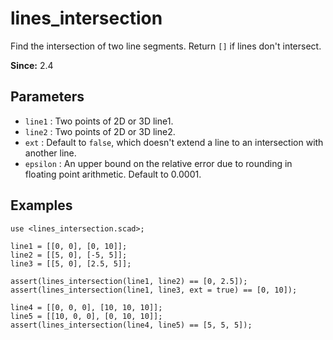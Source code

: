 # lines_intersection

Find the intersection of two line segments. Return `[]` if lines don't intersect.

**Since:** 2.4

## Parameters

- `line1` : Two points of 2D or 3D line1.
- `line2` : Two points of 2D or 3D line2.
- `ext` : Default to `false`, which doesn't extend a line to an intersection with another line. 
- `epsilon` : An upper bound on the relative error due to rounding in floating point arithmetic. Default to 0.0001.

## Examples

    use <lines_intersection.scad>;

    line1 = [[0, 0], [0, 10]];
    line2 = [[5, 0], [-5, 5]];
    line3 = [[5, 0], [2.5, 5]];

    assert(lines_intersection(line1, line2) == [0, 2.5]);
    assert(lines_intersection(line1, line3, ext = true) == [0, 10]);

    line4 = [[0, 0, 0], [10, 10, 10]];
    line5 = [[10, 0, 0], [0, 10, 10]];
    assert(lines_intersection(line4, line5) == [5, 5, 5]);